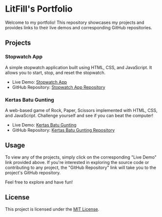 # LitFill's Portfolio

Welcome to my portfolio! This repository showcases my projects and provides links to their live demos and corresponding GitHub repositories.

## Projects

### Stopwatch App

A simple stopwatch application built using HTML, CSS, and JavaScript. It allows you to start, stop, and reset the stopwatch.

- Live Demo: [Stopwatch App](https://litfill.github.io/stopwatch)
- GitHub Repository: [Stopwatch App Repository](https://github.com/LitFill/stopwatch)

### Kertas Batu Gunting

A web-based game of Rock, Paper, Scissors implemented with HTML, CSS, and JavaScript. Challenge yourself and see if you can beat the computer!

- Live Demo: [Kertas Batu Gunting](https://litfill.github.io/KertasBatuGunting)
- GitHub Repository: [Kertas Batu Gunting Repository](https://github.com/LitFill/KertasBatuGunting)

## Usage

To view any of the projects, simply click on the corresponding "Live Demo" link provided above. If you're interested in exploring the source code or contributing to any project, the "GitHub Repository" link will take you to the project's GitHub repository.

Feel free to explore and have fun!

## License

This project is licensed under the [MIT License](LICENSE).

